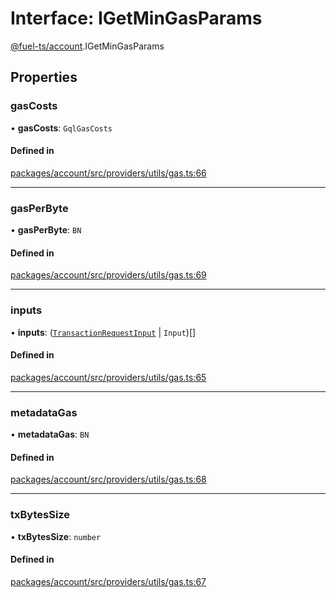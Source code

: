 # Interface: IGetMinGasParams

[@fuel-ts/account](/api/Account/index.md).IGetMinGasParams

## Properties

### gasCosts

• **gasCosts**: `GqlGasCosts`

#### Defined in

[packages/account/src/providers/utils/gas.ts:66](https://github.com/FuelLabs/fuels-ts/blob/fd411a37/packages/account/src/providers/utils/gas.ts#L66)

___

### gasPerByte

• **gasPerByte**: `BN`

#### Defined in

[packages/account/src/providers/utils/gas.ts:69](https://github.com/FuelLabs/fuels-ts/blob/fd411a37/packages/account/src/providers/utils/gas.ts#L69)

___

### inputs

• **inputs**: ([`TransactionRequestInput`](/api/Account/index.md#transactionrequestinput) \| `Input`)[]

#### Defined in

[packages/account/src/providers/utils/gas.ts:65](https://github.com/FuelLabs/fuels-ts/blob/fd411a37/packages/account/src/providers/utils/gas.ts#L65)

___

### metadataGas

• **metadataGas**: `BN`

#### Defined in

[packages/account/src/providers/utils/gas.ts:68](https://github.com/FuelLabs/fuels-ts/blob/fd411a37/packages/account/src/providers/utils/gas.ts#L68)

___

### txBytesSize

• **txBytesSize**: `number`

#### Defined in

[packages/account/src/providers/utils/gas.ts:67](https://github.com/FuelLabs/fuels-ts/blob/fd411a37/packages/account/src/providers/utils/gas.ts#L67)
